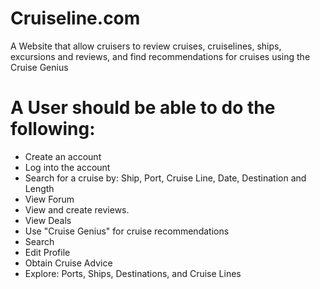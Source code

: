 # Cruiseline.com

A Website that allow cruisers to review cruises, cruiselines, ships, excursions and reviews, and find recommendations for cruises using the Cruise Genius

# A User should be able to do the following:
* Create an account
* Log into the account
* Search for a cruise by: Ship, Port, Cruise Line, Date, Destination and Length
* View Forum
* View and create reviews.
* View Deals
* Use "Cruise Genius" for cruise recommendations
* Search
* Edit Profile
* Obtain Cruise Advice
* Explore: Ports, Ships, Destinations, and Cruise Lines

